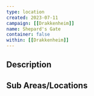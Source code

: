 ```yaml
---
type: location
created: 2023-07-11
campaign: [[Drakkenheim]]
name: Shepard's Gate
container: false
within: [[Drakkenheim]]
---
```


## Description


## Sub Areas/Locations

<!-- QueryToSerialize: LIST FROM "TTRPG/Drakkenheim/Locations" WHERE within = "Shepard's Gate" -->
